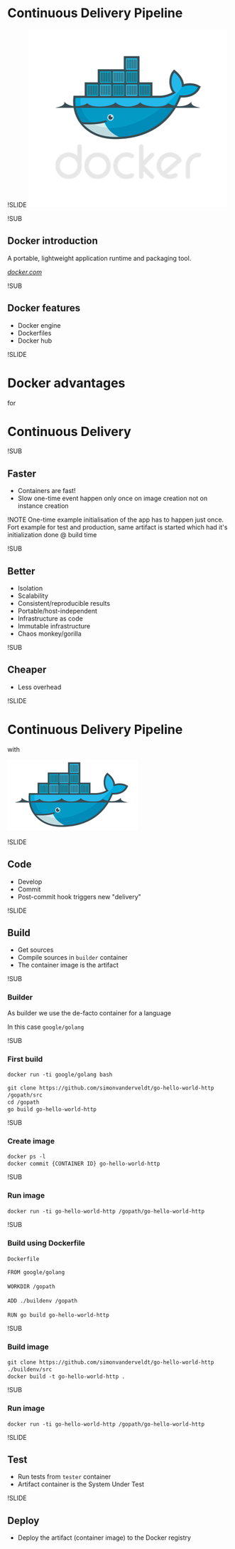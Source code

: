 # Continuous Delivery Pipeline

!SLIDE
![Docker logo](img/docker-logo.png) <!-- .element: class="noborder" -->

!SUB
## Docker introduction
A portable, lightweight application runtime and packaging tool.

_[docker.com](https://www.docker.com)_

!SUB
## Docker features

- Docker engine
- Dockerfiles
- Docker hub


!SLIDE
# Docker advantages
for
# Continuous Delivery

!SUB
## Faster
- Containers are fast!
- Slow one-time event happen only once on image creation not on instance creation

!NOTE
One-time example initialisation of the app has to happen just once. Fort example for test and production, same artifact is started which had it's initialization done @ build time

!SUB
## Better
- Isolation
- Scalability
- Consistent/reproducible results
- Portable/host-independent
- Infrastructure as code
- Immutable infrastructure
- Chaos monkey/gorilla

!SUB
## Cheaper
- Less overhead


!SLIDE
# Continuous Delivery Pipeline
with

![Docker logo](img/docker-logo-no-text.png) <!-- .element: class="noborder" -->


!SLIDE
## Code
- Develop
- Commit
- Post-commit hook triggers new "delivery"


!SLIDE
## Build
- Get sources
- Compile sources <span class="fragment">in `builder` container</span>
- The container image is the artifact <!-- .element: class="fragment" -->

!SUB
### Builder
As builder we use the de-facto container for a language

In this case `google/golang`

!SUB
### First build
```
docker run -ti google/golang bash
```

```
git clone https://github.com/simonvanderveldt/go-hello-world-http /gopath/src
cd /gopath
go build go-hello-world-http
```

!SUB
### Create image
```
docker ps -l
docker commit {CONTAINER ID} go-hello-world-http
```

!SUB
### Run image
```
docker run -ti go-hello-world-http /gopath/go-hello-world-http
```

!SUB
### Build using Dockerfile
`Dockerfile`
```
FROM google/golang

WORKDIR /gopath

ADD ./buildenv /gopath

RUN go build go-hello-world-http
```

!SUB
### Build image
```
git clone https://github.com/simonvanderveldt/go-hello-world-http ./buildenv/src
docker build -t go-hello-world-http .
```

!SUB
### Run image
```
docker run -ti go-hello-world-http /gopath/go-hello-world-http
```


!SLIDE
## Test
- Run tests <span class="fragment">from `tester` container</span>
- Artifact container is the System Under Test <!-- .element: class="fragment" -->


!SLIDE
## Deploy
- Deploy the artifact<span class="fragment"> (container image) to the Docker registry</span>
